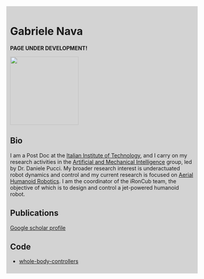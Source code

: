 <div style="background-color: lightgray; padding: 10px;">

# Gabriele Nava

**PAGE UNDER DEVELOPMENT!**

<img src="https://avatars.githubusercontent.com/u/12396934?s=400&u=32bca94abd4e230badf3a7b153efb767b3e8d17d&v=4" width="180"> 

## Bio

I am a Post Doc at the [Italian Institute of Technology](https://www.iit.it/it/), and I carry on my research activities in the [Artificial and Mechanical Intelligence](https://ami.iit.it/) group, led by Dr. Daniele Pucci. My broader research interest is underactuated robot dynamics and control and my current research is focused on [Aerial Humanoid Robotics](https://ami.iit.it/aerial-humanoid-robotics). I am the coordinator of the iRonCub team, the objective of which is to design and control a jet-powered humanoid robot. 

## Publications

[Google scholar profile](https://scholar.google.com/citations?user=J7f9h28AAAAJ&hl=it&oi=ao)

## Code

- [whole-body-controllers](https://github.com/robotology/whole-body-controllers)


</div>
